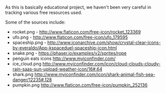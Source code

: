 As this is basically educational project, we haven't been very careful in tracking various
free resources used.

Some of the sources include:

* rocket.png - http://www.flaticon.com/free-icon/rocket_123369
* ufo.png - http://www.flaticon.com/free-icon/ufo_179595
* spaceship.png - http://www.iconarchive.com/show/crystal-clear-icons-by-everaldo/App-kspaceduel-spaceship-icon.html
* snake.png - https://phaser.io/examples/v2/sprites/rope
* penguin eats icons http://www.myiconfinder.com/
* ice_cloud.png http://www.myiconfinder.com/icon/cloud-clouds-cloudy-rain-saas-sun-upload-weather-icon/16#.64
* shark.png http://www.myiconfinder.com/icon/shark-animal-fish-sea-danger/12235#.128
* pumpkin.png http://www.flaticon.com/free-icon/pumpkin_252136
